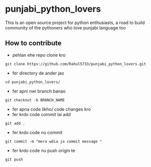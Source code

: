 # punjabi_python_lovers
This is an open source project for python enthusiasts, a road to build community of the pythoners who love punjabi language too

## How to contribute 
* pehlan ehe repo clone kro
```
git clone https://github.com/Rahul5733/punjabi_python_lovers.git

```
* fer directory de ander jao

```
cd punjabi_python_lovers/
```

* fer apni nwi branch banao
```
git checkout -b BRANCH_NAME

```
* fer apna code likho/ code changes kro
* fer krdo code commit lai add 
``` 
git add . 
```
* fer krdo code nu commit 
```
git commit -m "mera wdia ja commit message "
```
* fer krdo code nu push origin te
``` 
git push
```

